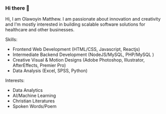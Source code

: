 ### Hi there 👋

Hi, I am Olawoyin Matthew. I am passionate about innovation and creativity and I'm mostly interested in building scalable software solutions for healthcare and other businesses. 

Skills:
- Frontend Web Development (HTML/CSS, Javascript, Reactjs)
- Intermediate Backend Development (NodeJS/MySQL, PHP/MySQL )
- Creative Visual & Motion Designs (Adobe Photoshop, Illustrator, AfterEffects, Premier Pro)
- Data Analysis (Excel, SPSS, Python)

Interests:
- Data Analytics
- AI/Machine Learning
- Christian Literatures
- Spoken Words/Poem

<!--
**mattnewdavid/mattnewdavid** is a ✨ _special_ ✨ repository because its `README.md` (this file) appears on your GitHub profile.

Here are some ideas to get you started:

- 🔭 I’m currently working on ...
- 🌱 I’m currently learning ...
- 👯 I’m looking to collaborate on ...
- 🤔 I’m looking for help with ...
- 💬 Ask me about ...
- 📫 How to reach me: ...
- 😄 Pronouns: ...
- ⚡ Fun fact: ...
-->

